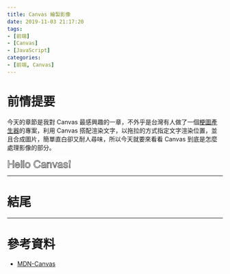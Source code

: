 ```yaml
---
title: Canvas 繪製影像
date: 2019-11-03 21:17:20
tags:
- [前端]
- [Canvas]
- [JavaScript]
categories: 
- [前端, Canvas]
---
```


# 前情提要

今天的章節是我對 Canvas 最感興趣的一章，不外乎是台灣有人做了一個[梗圖產生器](https://memes.tw/maker)的專案，利用 Canvas 搭配渲染文字，以拖拉的方式指定文字渲染位置，並且合成圖片，簡單直白卻又耐人尋味，所以今天就要來看看 Canvas 到底是怎麼處理影像的部分。


![](/images/canvas/Canvas_stroketext.png)

---

# 結尾



---

# 參考資料

- [MDN-Canvas](https://developer.mozilla.org/zh-TW/docs/Web/API/Canvas_API/Tutorial)